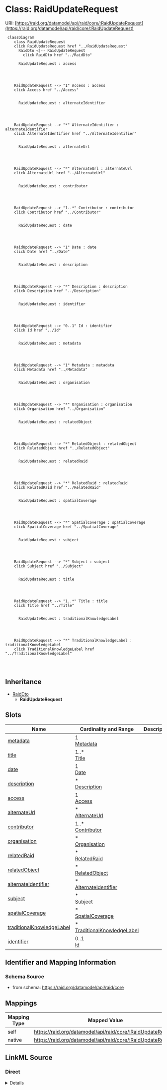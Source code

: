

# Class: RaidUpdateRequest



URI: [https://raid.org/datamodel/api/raid/core/:RaidUpdateRequest](https://raid.org/datamodel/api/raid/core/:RaidUpdateRequest)






```mermaid
 classDiagram
    class RaidUpdateRequest
    click RaidUpdateRequest href "../RaidUpdateRequest"
      RaidDto <|-- RaidUpdateRequest
        click RaidDto href "../RaidDto"
      
      RaidUpdateRequest : access
        
          
    
    
    RaidUpdateRequest --> "1" Access : access
    click Access href "../Access"

        
      RaidUpdateRequest : alternateIdentifier
        
          
    
    
    RaidUpdateRequest --> "*" AlternateIdentifier : alternateIdentifier
    click AlternateIdentifier href "../AlternateIdentifier"

        
      RaidUpdateRequest : alternateUrl
        
          
    
    
    RaidUpdateRequest --> "*" AlternateUrl : alternateUrl
    click AlternateUrl href "../AlternateUrl"

        
      RaidUpdateRequest : contributor
        
          
    
    
    RaidUpdateRequest --> "1..*" Contributor : contributor
    click Contributor href "../Contributor"

        
      RaidUpdateRequest : date
        
          
    
    
    RaidUpdateRequest --> "1" Date : date
    click Date href "../Date"

        
      RaidUpdateRequest : description
        
          
    
    
    RaidUpdateRequest --> "*" Description : description
    click Description href "../Description"

        
      RaidUpdateRequest : identifier
        
          
    
    
    RaidUpdateRequest --> "0..1" Id : identifier
    click Id href "../Id"

        
      RaidUpdateRequest : metadata
        
          
    
    
    RaidUpdateRequest --> "1" Metadata : metadata
    click Metadata href "../Metadata"

        
      RaidUpdateRequest : organisation
        
          
    
    
    RaidUpdateRequest --> "*" Organisation : organisation
    click Organisation href "../Organisation"

        
      RaidUpdateRequest : relatedObject
        
          
    
    
    RaidUpdateRequest --> "*" RelatedObject : relatedObject
    click RelatedObject href "../RelatedObject"

        
      RaidUpdateRequest : relatedRaid
        
          
    
    
    RaidUpdateRequest --> "*" RelatedRaid : relatedRaid
    click RelatedRaid href "../RelatedRaid"

        
      RaidUpdateRequest : spatialCoverage
        
          
    
    
    RaidUpdateRequest --> "*" SpatialCoverage : spatialCoverage
    click SpatialCoverage href "../SpatialCoverage"

        
      RaidUpdateRequest : subject
        
          
    
    
    RaidUpdateRequest --> "*" Subject : subject
    click Subject href "../Subject"

        
      RaidUpdateRequest : title
        
          
    
    
    RaidUpdateRequest --> "1..*" Title : title
    click Title href "../Title"

        
      RaidUpdateRequest : traditionalKnowledgeLabel
        
          
    
    
    RaidUpdateRequest --> "*" TraditionalKnowledgeLabel : traditionalKnowledgeLabel
    click TraditionalKnowledgeLabel href "../TraditionalKnowledgeLabel"

        
      
```





## Inheritance
* [RaidDto](../classes/RaidDto.md)
    * **RaidUpdateRequest**



## Slots

| Name | Cardinality and Range | Description | Inheritance |
| ---  | --- | --- | --- |
| [metadata](../slots/metadata.md) | 1 <br/> [Metadata](../classes/Metadata.md) |  | [RaidDto](../classes/RaidDto.md) |
| [title](../slots/title.md) | 1..* <br/> [Title](../classes/Title.md) |  | [RaidDto](../classes/RaidDto.md) |
| [date](../slots/date.md) | 1 <br/> [Date](../classes/Date.md) |  | [RaidDto](../classes/RaidDto.md) |
| [description](../slots/description.md) | * <br/> [Description](../classes/Description.md) |  | [RaidDto](../classes/RaidDto.md) |
| [access](../slots/access.md) | 1 <br/> [Access](../classes/Access.md) |  | [RaidDto](../classes/RaidDto.md) |
| [alternateUrl](../slots/alternateUrl.md) | * <br/> [AlternateUrl](../classes/AlternateUrl.md) |  | [RaidDto](../classes/RaidDto.md) |
| [contributor](../slots/contributor.md) | 1..* <br/> [Contributor](../classes/Contributor.md) |  | [RaidDto](../classes/RaidDto.md) |
| [organisation](../slots/organisation.md) | * <br/> [Organisation](../classes/Organisation.md) |  | [RaidDto](../classes/RaidDto.md) |
| [relatedRaid](../slots/relatedRaid.md) | * <br/> [RelatedRaid](../classes/RelatedRaid.md) |  | [RaidDto](../classes/RaidDto.md) |
| [relatedObject](../slots/relatedObject.md) | * <br/> [RelatedObject](../classes/RelatedObject.md) |  | [RaidDto](../classes/RaidDto.md) |
| [alternateIdentifier](../slots/alternateIdentifier.md) | * <br/> [AlternateIdentifier](../classes/AlternateIdentifier.md) |  | [RaidDto](../classes/RaidDto.md) |
| [subject](../slots/subject.md) | * <br/> [Subject](../classes/Subject.md) |  | [RaidDto](../classes/RaidDto.md) |
| [spatialCoverage](../slots/spatialCoverage.md) | * <br/> [SpatialCoverage](../classes/SpatialCoverage.md) |  | [RaidDto](../classes/RaidDto.md) |
| [traditionalKnowledgeLabel](../slots/traditionalKnowledgeLabel.md) | * <br/> [TraditionalKnowledgeLabel](../classes/TraditionalKnowledgeLabel.md) |  | [RaidDto](../classes/RaidDto.md) |
| [identifier](../slots/identifier.md) | 0..1 <br/> [Id](../classes/Id.md) |  | [RaidDto](../classes/RaidDto.md) |









## Identifier and Mapping Information







### Schema Source


* from schema: https://raid.org/datamodel/api/raid/core




## Mappings

| Mapping Type | Mapped Value |
| ---  | ---  |
| self | https://raid.org/datamodel/api/raid/core/:RaidUpdateRequest |
| native | https://raid.org/datamodel/api/raid/core/:RaidUpdateRequest |







## LinkML Source

<!-- TODO: investigate https://stackoverflow.com/questions/37606292/how-to-create-tabbed-code-blocks-in-mkdocs-or-sphinx -->

### Direct

<details>
```yaml
name: RaidUpdateRequest
from_schema: https://raid.org/datamodel/api/raid/core
is_a: RaidDto
slot_usage:
  metadata:
    name: metadata
    required: true
  title:
    name: title
    required: true
  date:
    name: date
    required: true
  contributor:
    name: contributor
    required: true
  access:
    name: access
    required: true

```
</details>

### Induced

<details>
```yaml
name: RaidUpdateRequest
from_schema: https://raid.org/datamodel/api/raid/core
is_a: RaidDto
slot_usage:
  metadata:
    name: metadata
    required: true
  title:
    name: title
    required: true
  date:
    name: date
    required: true
  contributor:
    name: contributor
    required: true
  access:
    name: access
    required: true
attributes:
  metadata:
    name: metadata
    from_schema: https://raid.org/datamodel/api/raid/core
    rank: 1000
    alias: metadata
    owner: RaidUpdateRequest
    domain_of:
    - RaidDto
    range: Metadata
    required: true
  title:
    name: title
    from_schema: https://raid.org/datamodel/api/raid/core
    rank: 1000
    alias: title
    owner: RaidUpdateRequest
    domain_of:
    - RaidDto
    range: Title
    required: true
    multivalued: true
    inlined: true
    inlined_as_list: true
  date:
    name: date
    from_schema: https://raid.org/datamodel/api/raid/core
    rank: 1000
    alias: date
    owner: RaidUpdateRequest
    domain_of:
    - RaidDto
    range: Date
    required: true
    multivalued: false
  description:
    name: description
    from_schema: https://raid.org/datamodel/api/raid/core
    rank: 1000
    alias: description
    owner: RaidUpdateRequest
    domain_of:
    - RaidDto
    range: Description
    multivalued: true
    inlined: true
    inlined_as_list: true
  access:
    name: access
    from_schema: https://raid.org/datamodel/api/raid/core
    rank: 1000
    alias: access
    owner: RaidUpdateRequest
    domain_of:
    - RaidDto
    - ClosedRaid
    range: Access
    required: true
    multivalued: false
  alternateUrl:
    name: alternateUrl
    from_schema: https://raid.org/datamodel/api/raid/core
    rank: 1000
    alias: alternateUrl
    owner: RaidUpdateRequest
    domain_of:
    - RaidDto
    range: AlternateUrl
    multivalued: true
    inlined: true
    inlined_as_list: true
  contributor:
    name: contributor
    from_schema: https://raid.org/datamodel/api/raid/core
    rank: 1000
    slot_uri: schema:author
    alias: contributor
    owner: RaidUpdateRequest
    domain_of:
    - RaidDto
    - RaidPatchRequest
    range: Contributor
    required: true
    multivalued: true
    inlined: true
    inlined_as_list: true
  organisation:
    name: organisation
    from_schema: https://raid.org/datamodel/api/raid/core
    rank: 1000
    alias: organisation
    owner: RaidUpdateRequest
    domain_of:
    - RaidDto
    range: Organisation
    multivalued: true
    inlined: true
    inlined_as_list: true
  relatedRaid:
    name: relatedRaid
    from_schema: https://raid.org/datamodel/api/raid/core
    rank: 1000
    alias: relatedRaid
    owner: RaidUpdateRequest
    domain_of:
    - RaidDto
    range: RelatedRaid
    multivalued: true
    inlined: true
    inlined_as_list: true
  relatedObject:
    name: relatedObject
    from_schema: https://raid.org/datamodel/api/raid/core
    rank: 1000
    alias: relatedObject
    owner: RaidUpdateRequest
    domain_of:
    - RaidDto
    range: RelatedObject
    multivalued: true
    inlined: true
    inlined_as_list: true
  alternateIdentifier:
    name: alternateIdentifier
    from_schema: https://raid.org/datamodel/api/raid/core
    rank: 1000
    alias: alternateIdentifier
    owner: RaidUpdateRequest
    domain_of:
    - RaidDto
    range: AlternateIdentifier
    multivalued: true
    inlined: true
    inlined_as_list: true
  subject:
    name: subject
    from_schema: https://raid.org/datamodel/api/raid/core
    rank: 1000
    alias: subject
    owner: RaidUpdateRequest
    domain_of:
    - RaidDto
    range: Subject
    multivalued: true
    inlined: true
    inlined_as_list: true
  spatialCoverage:
    name: spatialCoverage
    from_schema: https://raid.org/datamodel/api/raid/core
    rank: 1000
    alias: spatialCoverage
    owner: RaidUpdateRequest
    domain_of:
    - RaidDto
    range: SpatialCoverage
    multivalued: true
    inlined: true
    inlined_as_list: true
  traditionalKnowledgeLabel:
    name: traditionalKnowledgeLabel
    from_schema: https://raid.org/datamodel/api/raid/core
    rank: 1000
    alias: traditionalKnowledgeLabel
    owner: RaidUpdateRequest
    domain_of:
    - RaidDto
    range: TraditionalKnowledgeLabel
    multivalued: true
    inlined: true
    inlined_as_list: true
  identifier:
    name: identifier
    from_schema: https://raid.org/datamodel/api/raid/core
    alias: identifier
    owner: RaidUpdateRequest
    domain_of:
    - RaidDto
    range: Id

```
</details>